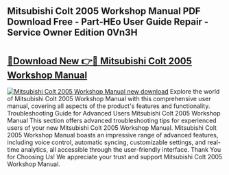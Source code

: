 ## Mitsubishi Colt 2005 Workshop Manual PDF Download Free - Part-HEo User Guide Repair - Service Owner Edition 0Vn3H

# <h2><a href="http://cf2203.oget.top/?id=Mitsubishi+Colt+2005+Workshop+Manual">🔗Download New 👉🔴 Mitsubishi Colt 2005 Workshop Manual</a></h2>

[![Mitsubishi Colt 2005 Workshop Manual new download](https://i.imgur.com/5g1atiW.png)](http://cf2203.oget.top/?id=Mitsubishi+Colt+2005+Workshop+Manual)
Explore the world of Mitsubishi Colt 2005 Workshop Manual with this comprehensive user manual, covering all aspects of the product's features and functionality. Troubleshooting Guide for Advanced Users Mitsubishi Colt 2005 Workshop Manual This section offers advanced troubleshooting tips for experienced users of your new Mitsubishi Colt 2005 Workshop Manual. Mitsubishi Colt 2005 Workshop Manual boasts an impressive range of advanced features, including voice control, automatic syncing, customizable settings, and real-time analytics, all accessible through the user-friendly interface. Thank You for Choosing Us! We appreciate your trust and support Mitsubishi Colt 2005 Workshop Manual.
